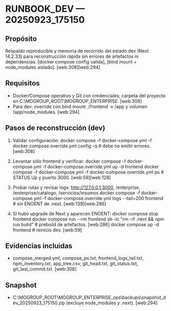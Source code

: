# RUNBOOK_DEV — 20250923_175150

## Propósito
Respaldo reproducible y memoria de recorrido del estado dev (Next 14.2.33) para reconstrucción rápida sin errores de artefactos ni dependencias. [docker compose config valida], [bind mount + node_modules aislado]. [web:308][web:294]

## Requisitos
- Docker/Compose operativo y Git con credenciales; carpeta del proyecto en C:\MOGROUP_ROOT\MOGROUP_ENTERPRISE. [web:308]
- Para dev: override con bind mount ./frontend → /app y volumen /app/node_modules. [web:294]

## Pasos de reconstrucción (dev)
1) Validar configuración:
   docker compose -f docker-compose.yml -f docker-compose.override.yml config -q  # debe no emitir errores. [web:308]

2) Levantar sólo frontend y verificar:
   docker compose -f docker-compose.yml -f docker-compose.override.yml up -d frontend
   docker compose -f docker-compose.yml -f docker-compose.override.yml ps            # STATUS Up y puerto 3000. [web:59][web:128]

3) Probar rutas y revisar logs:
   http://127.0.0.1:3000, /enterprise, /enterprise/catalogo, /servicios/insumos
   docker compose -f docker-compose.yml -f docker-compose.override.yml logs --tail=200 frontend  # sin ENOENT de .next. [web:139][web:286]

4) Si hubo upgrade de Next y aparecen ENOENT:
   docker compose stop frontend
   docker compose run --rm frontend sh -lc "rm -rf .next && npm run build"           # prebuild de artefactos. [web:286]
   docker compose up -d frontend                                                     # reinicio dev. [web:59]

## Evidencias incluidas
- compose_merged.yml, compose_ps.txt, frontend_logs_tail.txt, npm_inventory.txt, app_tree.csv, git_head.txt, git_status.txt, git_last_commit.txt. [web:308]

## Snapshot
- C:\MOGROUP_ROOT\MOGROUP_ENTERPRISE\_ops\backups\snapshot_dev_20250923_175150.zip (excluye node_modules y .next). [web:294]

